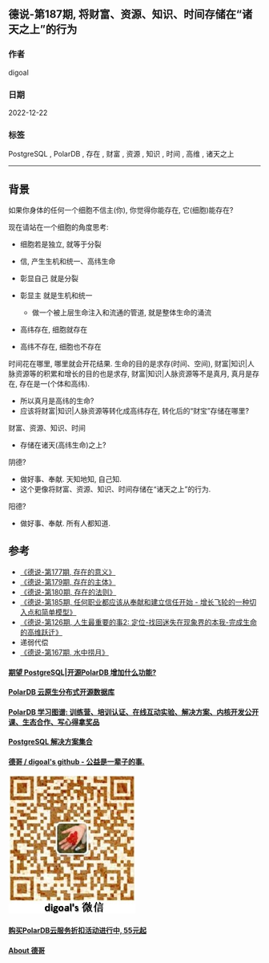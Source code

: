 ## 德说-第187期, 将财富、资源、知识、时间存储在“诸天之上”的行为  
                                                  
### 作者                                                  
digoal                                                  
                                                  
### 日期                                                  
2022-12-22                                               
                                                  
### 标签                                                  
PostgreSQL , PolarDB , 存在 , 财富 , 资源 , 知识 , 时间 , 高维 , 诸天之上                           
                                                  
----                                                  
                                                  
## 背景   
如果你身体的任何一个细胞不信主(你), 你觉得你能存在, 它(细胞)能存在?    
  
现在请站在一个细胞的角度思考:   
- 细胞若是独立, 就等于分裂  
- 信, 产生生机和统一、高纬生命  
  
- 彰显自己 就是分裂  
- 彰显主 就是生机和统一  
    - 做一个被上层生命注入和流通的管道, 就是整体生命的涌流  
  
- 高纬存在, 细胞就存在  
- 高纬不存在, 细胞也不存在  
  
时间花在哪里, 哪里就会开花结果. 生命的目的是求存(时间、空间), 财富|知识|人脉资源等的积累和增长的目的也是求存, 财富|知识|人脉资源等不是真月, 真月是存在, 存在是一(个体和高纬).  
- 所以真月是高纬的生命?    
- 应该将财富|知识|人脉资源等转化成高纬存在, 转化后的“财宝”存储在哪里?   
  
财富、资源、知识、时间  
- 存储在诸天(高纬生命)之上?   
  
阴德?  
- 做好事、奉献. 天知地知, 自己知.   
- 这个更像将财富、资源、知识、时间存储在“诸天之上”的行为.    
  
阳德?  
- 做好事、奉献. 所有人都知道.   
  
  
  
## 参考  
  
- [《德说-第177期, 存在的意义》](../202211/20221120_01.md)    
- [《德说-第179期, 存在的主体》](../202211/20221123_04.md)    
- [《德说-第180期, 存在的法则》](../202211/20221124_05.md)    
- [《德说-第185期, 任何职业都应该从奉献和建立信任开始 - 增长飞轮的一种切入点和简单模型》](../202212/20221206_02.md)    
- [《德说-第126期, 人生最重要的事2: 定位-找回迷失在现象界的本我-完成生命的高维跃迁》](../202208/20220819_03.md)    
- 递弱代偿  
- [《德说-第167期, 水中捞月》](../202210/20221027_01.md)    
  
#### [期望 PostgreSQL|开源PolarDB 增加什么功能?](https://github.com/digoal/blog/issues/76 "269ac3d1c492e938c0191101c7238216")
  
  
#### [PolarDB 云原生分布式开源数据库](https://github.com/ApsaraDB "57258f76c37864c6e6d23383d05714ea")
  
  
#### [PolarDB 学习图谱: 训练营、培训认证、在线互动实验、解决方案、内核开发公开课、生态合作、写心得拿奖品](https://www.aliyun.com/database/openpolardb/activity "8642f60e04ed0c814bf9cb9677976bd4")
  
  
#### [PostgreSQL 解决方案集合](../201706/20170601_02.md "40cff096e9ed7122c512b35d8561d9c8")
  
  
#### [德哥 / digoal's github - 公益是一辈子的事.](https://github.com/digoal/blog/blob/master/README.md "22709685feb7cab07d30f30387f0a9ae")
  
  
![digoal's wechat](../pic/digoal_weixin.jpg "f7ad92eeba24523fd47a6e1a0e691b59")
  
  
#### [购买PolarDB云服务折扣活动进行中, 55元起](https://www.aliyun.com/activity/new/polardb-yunparter?userCode=bsb3t4al "e0495c413bedacabb75ff1e880be465a")
  
  
#### [About 德哥](https://github.com/digoal/blog/blob/master/me/readme.md "a37735981e7704886ffd590565582dd0")
  
